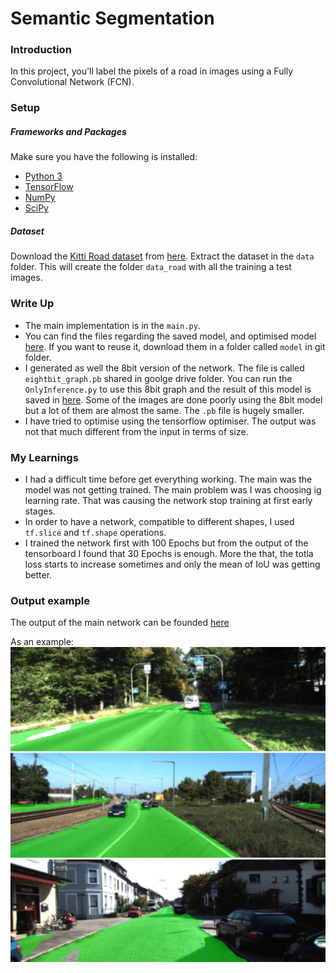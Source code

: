 # Semantic Segmentation
### Introduction
In this project, you'll label the pixels of a road in images using a Fully Convolutional Network (FCN).

[//]: # (Image References)
[image1]: ./cover.jpg "Segmentation"

### Setup
##### Frameworks and Packages
Make sure you have the following is installed:
 - [Python 3](https://www.python.org/)
 - [TensorFlow](https://www.tensorflow.org/)
 - [NumPy](http://www.numpy.org/)
 - [SciPy](https://www.scipy.org/)
##### Dataset
Download the [Kitti Road dataset](http://www.cvlibs.net/datasets/kitti/eval_road.php) from [here](http://www.cvlibs.net/download.php?file=data_road.zip).  Extract the dataset in the `data` folder.  This will create the folder `data_road` with all the training a test images.

### Write Up
* The main implementation is in the `main.py`.
* You can find the files regarding the saved model, and optimised model [here](https://drive.google.com/drive/folders/0Bxx8osZ5EmIiNFY1cTZZQVRmSDg?usp=sharing). If you want to reuse it, download them in a folder called `model` in git folder.
* I generated as well the 8bit version of the network. The file is called `eightbit_graph.pb` shared in goolge drive folder. You can run the `OnlyInference.py` to use this 8bit graph and the result of this model is saved in [here](https://github.com/yosoufe/CarND-Semantic-Segmentation/tree/master/run2). Some of the images are done poorly using the 8bit model but a lot of them are almost the same. The `.pb` file is hugely smaller.
* I have tried to optimise using the tensorflow optimiser. The output was not that much different from the input in terms of size.

### My Learnings
* I had a difficult time before get everything working. The main was the model was not getting trained. The main problem was I was choosing ig learning rate. That was causing the network stop training at first early stages.
* In order to have a network, compatible to different shapes, I used `tf.slice` and `tf.shape` operations.
* I trained the network first with 100 Epochs but from the output of the tensorboard I found that 30 Epochs is enough. More the that, the totla loss starts to increase sometimes and only the mean of IoU was getting better.

### Output example
The output of the main network can be founded [here](https://github.com/yosoufe/CarND-Semantic-Segmentation/tree/master/runs/30Epochs)

As an example:
![alt text][image1]
